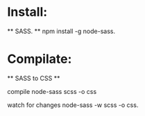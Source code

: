 # Install:
** SASS. **
npm install -g node-sass.

# Compilate:
** SASS to CSS **

compile
node-sass scss -o css 

watch for changes
node-sass -w scss -o css.
